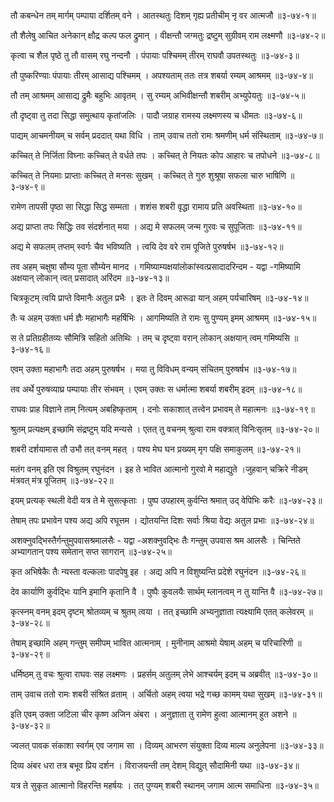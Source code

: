 तौ कबन्धेन तम् मार्गम् पम्पाया दर्शितम् वने ।
आतस्थतुः दिशम् गृह्य प्रतीचीम् नृ वर आत्मजौ ॥३-७४-१॥

तौ शैलेषु आचित अनेकान् क्षौद्र कल्प फल द्रुमान् ।
वीक्षन्तौ जग्मतुः द्रष्टुम् सुग्रीवम् राम लक्ष्मणौ ॥३-७४-२॥

कृत्वा च शैल पृष्ठे तु तौ वासम् रघु नन्दनौ ।
पंपायाः पश्चिमम् तीरम् राघवौ उपतस्थतुः ॥३-७४-३॥

तौ पुष्करिण्याः पंपायाः तीरम् आसाद्य पश्चिमम् ।
अपश्यताम् ततः तत्र शबर्या रम्यम् आश्रमम् ॥३-७४-४॥

तौ तम् आश्रमम् आसाद्य द्रुमैः बहुभिः आवृतम् ।
सु रम्यम् अभिवीक्षन्तौ शबरीम् अभ्युपेयतुः ॥३-७४-५॥

तौ दृष्ट्वा तु तदा सिद्धा समुत्थाय कृतांजलिः ।
पादौ जग्राह रामस्य लक्ष्मणस्य च धीमतः ॥३-७४-६॥

पाद्यम् आचमनीयम् च सर्वम् प्रददात् यथा विधि ।
ताम् उवाच ततो रामः श्रमणीम् धर्म संस्थिताम् ॥३-७४-७॥

कच्चित् ते निर्जिता विघ्नाः कच्चित् ते वर्धते तपः ।
कच्चित् ते नियतः कोप आहारः च तपोधने ॥३-७४-८॥

कच्चित् ते नियमाः प्राप्ताः कच्चित् ते मनसः सुखम् ।
कच्चित् ते गुरु शुश्रूषा सफला चारु भाषिणि ॥३-७४-९॥

रामेण तापसी पृष्ठा सा सिद्धा सिद्ध सम्मता ।
शशंस शबरी वृद्धा रामाय प्रति अवस्थिता ॥३-७४-१०॥

अद्य प्राप्ता तपः सिद्धिः तव संदर्शनात् मया ।
अद्य मे सफलम् जन्म गुरवः च सुपूजिताः ॥३-७४-११॥

अद्य मे सफलम् तप्तम् स्वर्गः चैव भविष्यति ।
त्वयि देव वरे राम पूजिते पुरुषर्षभ ॥३-७४-१२॥

तव अहम् चक्षुषा सौम्य पूता सौम्येन मानद ।
गमिष्याम्यक्षयांलोकांस्वत्प्रसादादरिन्दम - यद्वा -गमिष्यामि अक्षयान् लोकान् त्वत् प्रसादात् अरिंदम ॥३-७४-१३॥

चित्रकूटम् त्वयि प्राप्ते विमानैः अतुल प्रभैः ।
इतः ते दिवम् आरूढा यान् अहम् पर्यचारिषम् ॥३-७४-१४॥

तैः च अहम् उक्ता धर्म ज्ञैः महाभागैः महर्षिभिः ।
आगमिष्यति ते रामः सु पुण्यम् इमम् आश्रमम् ॥३-७४-१५॥

स ते प्रतिग्रहीतव्यः सौमित्रि सहितो अतिथिः ।
तम् च दृष्ट्वा वरान् लोकान् अक्षयान् त्वम् गमिष्यसि ॥३-७४-१६॥

एवम् उक्ता महाभागैः तदा अहम् पुरुषर्षभ ।
मया तु विविधम् वन्यम् संचितम् पुरुषर्षभ ॥३-७४-१७॥

तव अर्थे पुरुषव्याघ्र पम्पायाः तीर संभवम् ।
एवम् उक्तः स धर्मात्मा शबर्या शबरीम् इदम् ॥३-७४-१८॥

राघवः प्राह विज्ञाने ताम् नित्यम् अबहिष्कृताम् ।
दनोः सकाशात् तत्त्वेन प्रभावम् ते महात्मनः ॥३-७४-१९॥

श्रुतम् प्रत्यक्षम् इच्छामि संद्रष्टुम् यदि मन्यसे ।
एतत् तु वचनम् श्रुत्वा राम वक्त्रात् विनिःसृतम् ॥३-७४-२०॥

शबरी दर्शयामास तौ उभौ तत् वनम् महत् ।
पश्य मेघ घन प्रख्यम् मृग पक्षि समाकुलम् ॥३-७४-२१॥

मतंग वनम् इति एव विश्रुतम् रघुनंदन ।
इह ते भावित आत्मानो गुरवो मे महाद्युते ।जुहवान् चक्रिरे नीडम् मंत्रवत् मंत्र पूजितम् ॥३-७४-२२॥

इयम् प्रत्यक् स्थली वेदी यत्र ते मे सुसत्कृताः ।
पुष्प उपहारम् कुर्वन्ति श्रमात् उद् वेपिभिः करैः ॥३-७४-२३॥

तेषाम् तपः प्रभावेन पश्य अद्य अपि रघूत्तम ।
द्योतयन्ति दिशः सर्वाः श्रिया वेद्यः अतुल प्रभाः ॥३-७४-२४॥

अशक्नुवद्भिस्तैर्गन्तुमुपवासश्रमालसैः - यद्वा -अशक्नुवद्भिः तैः गन्तुम् उपवास श्रम आलसैः ।
चिन्तिते अभ्यागतान् पश्य समेतान् सप्त सागरान् ॥३-७४-२५॥

कृत अभिषेकैः तैः न्यस्ता वल्कलाः पादपेषु इह ।
अद्य अपि न विशुष्यन्ति प्रदेशे रघुनंदन ॥३-७४-२६॥

देव कार्याणि कुर्वद्भिः यानि इमानि कृतानि वै ।
पुष्पैः कुवलयैः सार्थम् म्लानत्वम् न तु यान्ति वै ॥३-७४-२७॥

कृत्स्नम् वनम् इदम् दृष्टम् श्रोतव्यम् च श्रुतम् त्वया ।
तत् इच्छामि अभ्यनुज्ञाता त्यक्ष्यामि एतत् कलेवरम् ॥३-७४-२८॥

तेषाम् इच्छामि अहम् गन्तुम् समीपम् भावित आत्मनाम् ।
मुनीनाम् आश्रमो येषाम् अहम् च परिचारिणी ॥३-७४-२९॥

धर्मिष्ठम् तु वचः श्रुत्वा राघवः सह लक्ष्मणः ।
प्रहर्सम् अतुलम् लेभे आश्चर्यम् इदम् च अब्रवीत् ॥३-७४-३०॥

ताम् उवाच ततो रामः शबरी संश्रित व्रताम् ।
अर्चितो अहम् त्वया भद्रे गच्छ कामम् यथा सुखम् ॥३-७४-३१॥

इति एवम् उक्ता जटिला चीर कृष्ण अजिन अंबरा ।
अनुज्ञाता तु रामेण हुत्वा आत्मानम् हुत अशने ॥३-७४-३२॥

ज्वलत् पावक संकाशा स्वर्गम् एव जगाम सा ।
दिव्यम् आभरण संयुक्ता दिव्य माल्य अनुलेपना ॥३-७४-३३॥

दिव्य अंबर धरा तत्र बभूव प्रिय दर्शन ।
विराजयन्ती तम् देशम् विद्युत् सौदामिनी यथा ॥३-७४-३४॥

यत्र ते सुकृत आत्मानो विहरन्ति महर्षयः ।
तत् पुण्यम् शबरी स्थानम् जगाम आत्म समाधिना ॥३-७४-३५॥

